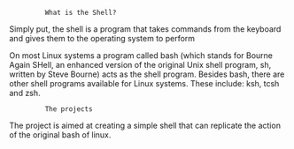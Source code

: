              What is the Shell?

Simply put, the shell is a program that takes commands from the keyboard and gives them to the operating system to perform

On most Linux systems a program called bash (which stands for Bourne Again SHell, an enhanced version of the original Unix shell program, sh, written by Steve Bourne) acts as the shell program. Besides bash, there are other shell programs available for Linux systems. These include: ksh, tcsh and zsh.

             The projects

The project is aimed at creating a simple shell that can replicate the action of the original bash of linux.
